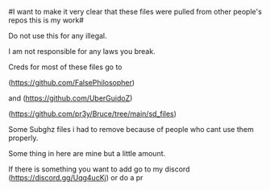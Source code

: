 #I want to make it very clear that these files were pulled from other people's repos this is my work# 

Do not use this for any illegal.

I am not responsible for any laws you break.


Creds for most of these files go to

(https://github.com/FalsePhilosopher)

and (https://github.com/UberGuidoZ)

(https://github.com/pr3y/Bruce/tree/main/sd_files)

Some Subghz files i had to remove because of people who cant use them properly.

Some thing in here are mine but a little amount.

If there is something you want to add go to my discord (https://discord.gg/Uqg4ucKj) or do a pr
